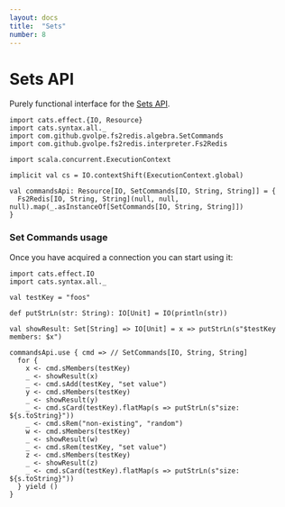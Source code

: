 ```yaml
---
layout: docs
title:  "Sets"
number: 8
---
```


# Sets API

Purely functional interface for the [Sets API](https://redis.io/commands#set).

```tut:book:invisible
import cats.effect.{IO, Resource}
import cats.syntax.all._
import com.github.gvolpe.fs2redis.algebra.SetCommands
import com.github.gvolpe.fs2redis.interpreter.Fs2Redis

import scala.concurrent.ExecutionContext

implicit val cs = IO.contextShift(ExecutionContext.global)

val commandsApi: Resource[IO, SetCommands[IO, String, String]] = {
  Fs2Redis[IO, String, String](null, null, null).map(_.asInstanceOf[SetCommands[IO, String, String]])
}
```

### Set Commands usage

Once you have acquired a connection you can start using it:

```tut:book:silent
import cats.effect.IO
import cats.syntax.all._

val testKey = "foos"

def putStrLn(str: String): IO[Unit] = IO(println(str))

val showResult: Set[String] => IO[Unit] = x => putStrLn(s"$testKey members: $x")

commandsApi.use { cmd => // SetCommands[IO, String, String]
  for {
    x <- cmd.sMembers(testKey)
    _ <- showResult(x)
    _ <- cmd.sAdd(testKey, "set value")
    y <- cmd.sMembers(testKey)
    _ <- showResult(y)
    _ <- cmd.sCard(testKey).flatMap(s => putStrLn(s"size: ${s.toString}"))
    _ <- cmd.sRem("non-existing", "random")
    w <- cmd.sMembers(testKey)
    _ <- showResult(w)
    _ <- cmd.sRem(testKey, "set value")
    z <- cmd.sMembers(testKey)
    _ <- showResult(z)
    _ <- cmd.sCard(testKey).flatMap(s => putStrLn(s"size: ${s.toString}"))
  } yield ()
}
```
